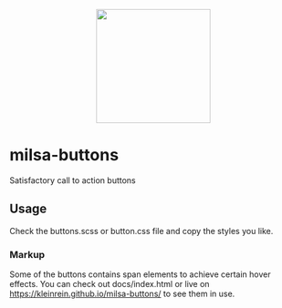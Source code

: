 <p align="center">
  <img src="https://raw.github.com/kleinrein/milsa-buttons/master/docs/milsa.png" width="200">
</p>

# milsa-buttons
Satisfactory call to action buttons

## Usage
Check the buttons.scss or button.css file and copy the styles you like.

### Markup
Some of the buttons contains span elements to achieve certain hover effects.
You can check out docs/index.html or live on <https://kleinrein.github.io/milsa-buttons/> to see them in use.
